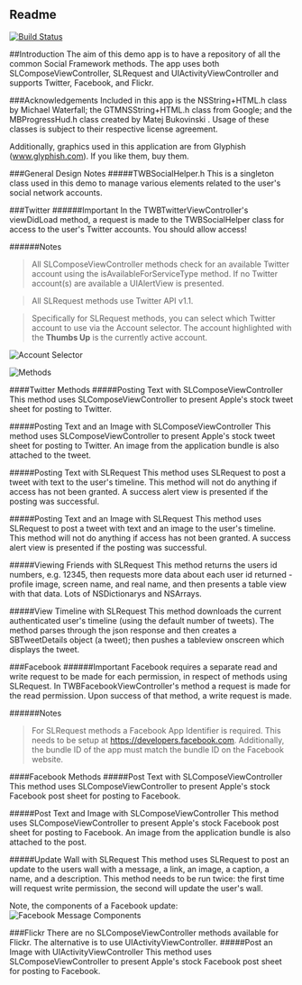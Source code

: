 Readme
-----------------------------
[![Build Status](https://travis-ci.org/theworkingbear/SocialFrameworkReference.png?branch=master)](https://travis-ci.org/theworkingbear/SocialFrameworkReference)

##Introduction
The aim of this demo app is to have a repository of all the common Social Framework methods. The app uses both SLComposeViewController, SLRequest and UIActivityViewController and supports Twitter, Facebook, and Flickr.

###Acknowledgements
Included in this app is the NSString+HTML.h class by Michael Waterfall; the GTMNSString+HTML.h class from Google; and the MBProgressHud.h class created by Matej Bukovinski . Usage of these classes is subject to their respective license agreement.

Additionally, graphics used in this application are from Glyphish (www.glyphish.com). If you like them, buy them.

###General Design Notes
#####TWBSocialHelper.h
This is a singleton class used in this demo to manage various elements related to the user's social network accounts.

###Twitter
######Important
In the TWBTwitterViewController's viewDidLoad method, a request is made to the TWBSocialHelper class for access to the user's Twitter accounts. You should allow access!

######Notes
> All SLComposeViewController methods check for an available Twitter account using the isAvailableForServiceType method. If no Twitter account(s) are available a UIAlertView is presented.

> All SLRequest methods use Twitter API v1.1.

>Specifically for SLRequest methods, you can select which Twitter account to use via the Account selector. The account highlighted with the **Thumbs Up** is the currently active account.

![Account Selector](http://f.cl.ly/items/2X421I0b412g3H1u0g29/AccountSelector.png) 

![Methods](http://f.cl.ly/items/360X25463X3n1a2d3X2m/TwitterMethods.png)

####Twitter Methods
#####Posting Text with SLComposeViewController
This method uses SLComposeViewController to present Apple's stock tweet sheet for posting to Twitter.

#####Posting Text and an Image with SLComposeViewController
This method uses SLComposeViewController to present Apple's stock tweet sheet for posting to Twitter. An image from the application bundle is also attached to the tweet. 

#####Posting Text with SLRequest
This method uses SLRequest to post a tweet with text to the user's timeline. This method will not do anything if access has not been granted. A success alert view is presented if the posting was successful.

#####Posting Text and an Image with SLRequest
This method uses SLRequest to post a tweet with text and an image to the user's timeline. This method will not do anything if access has not been granted. A success alert view is presented if the posting was successful.

#####Viewing Friends with SLRequest
This method returns the users id numbers, e.g. 12345, then requests more data about each user id returned - profile image, screen name, and real name, and then presents a table view with that data. Lots of NSDictionarys and NSArrays. 

#####View Timeline with SLRequest
This method downloads the current authenticated user's timeline (using the default number of tweets). The method parses through the json response and then creates a SBTweetDetails object (a tweet); then pushes a tableview onscreen which displays the tweet.

###Facebook
######Important
Facebook requires a separate read and write request to be made for each permission, in respect of methods using SLRequest. In TWBFacebookViewController's method a request is made for the read permission. Upon success of that method, a write request is made.

######Notes
> For SLRequest methods a Facebook App Identifier is required. This needs to be setup at https://developers.facebook.com. Additionally, the bundle ID of the app must match the bundle ID on the Facebook website.

####Facebook Methods
#####Post Text with SLComposeViewController
This method uses SLComposeViewController to present Apple's stock Facebook post sheet for posting to Facebook.

#####Post Text and Image with SLComposeViewController
This method uses SLComposeViewController to present Apple's stock Facebook post sheet for posting to Facebook. An image from the application bundle is also attached to the post.

#####Update Wall with SLRequest
This method uses SLRequest to post an update to the users wall with a message, a link, an image, a caption, a name, and a description. This method needs to be run twice: the first time will request write permission, the second will update the user's wall.

Note, the components of a Facebook update:
![Facebook Message Components](http://f.cl.ly/items/0h0W1g011B2g0m2K1j0p/FB_Message.png)

###Flickr
There are no SLComposeViewController methods available for Flickr. The alternative is to use UIActivityViewController.
#####Post an Image with UIActivityViewController
This method uses SLComposeViewController to present Apple's stock Facebook post sheet for posting to Facebook.

